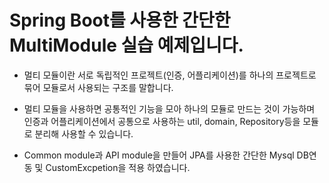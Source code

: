 # Spring Boot를 사용한 간단한 MultiModule 실습 예제입니다.



- 멀티 모듈이란 서로 독립적인 프로젝트(인증, 어플리케이션)를 하나의 프로젝트로 묶어 모듈로서 사용되는 구조를 말합니다.

- 멀티 모듈을 사용하면 공통적인 기능을 모아 하나의 모듈로 만드는 것이 가능하며 인증과 어플리케이션에서 공통으로 사용하는 util, domain, Repository등을 모듈로 분리해 사용할 수 있습니다.


- Common module과 API module을 만들어 JPA를 사용한 간단한 Mysql DB연동 및 CustomExcpetion을 적용 하였습니다. 
